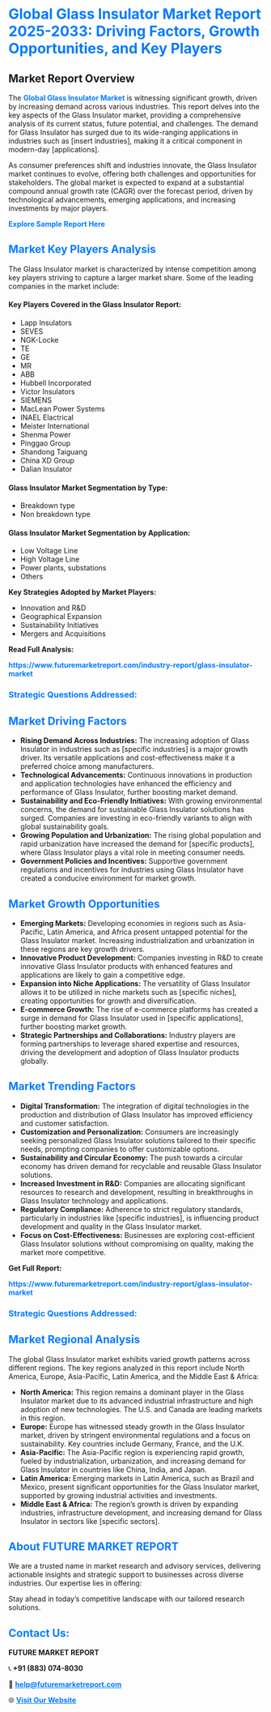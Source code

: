 <h1 style="color: #007BFF;">Global Glass Insulator Market Report 2025-2033: Driving Factors, Growth Opportunities, and Key Players</h1>

<section id="overview">
<h2>Market Report Overview</h2>
<p>The <a href="https://www.futuremarketreport.com/industry-report/glass-insulator-market" style="color: #007BFF; text-decoration: none;"><strong>Global Glass Insulator Market</strong></a> is witnessing significant growth, driven by increasing demand across various industries. This report delves into the key aspects of the Glass Insulator market, providing a comprehensive analysis of its current status, future potential, and challenges. The demand for Glass Insulator has surged due to its wide-ranging applications in industries such as [insert industries], making it a critical component in modern-day [applications].</p>
<p>As consumer preferences shift and industries innovate, the Glass Insulator market continues to evolve, offering both challenges and opportunities for stakeholders. The global market is expected to expand at a substantial compound annual growth rate (CAGR) over the forecast period, driven by technological advancements, emerging applications, and increasing investments by major players.</p>
</section>

<section id="overview">
<p><a href="https://www.futuremarketreport.com/request-sample/reportId=43366" style="color: #007BFF; text-decoration: none;"><strong>Explore Sample Report Here</strong></a></p>
</section>

<section id="key-players">
<h2 style="color: #007BFF;">Market Key Players Analysis</h2>
<p>The Glass Insulator market is characterized by intense competition among key players striving to capture a larger market share. Some of the leading companies in the market include:</p>
<h4>Key Players Covered in the Glass Insulator Report:</h4>
<ul><li>Lapp Insulators</li><li>SEVES</li><li>NGK-Locke</li><li>TE</li><li>GE</li><li>MR</li><li>ABB</li><li>Hubbell Incorporated</li><li>Victor Insulators</li><li>SIEMENS</li><li>MacLean Power Systems</li><li>INAEL Elactrical</li><li>Meister International</li><li>Shenma Power</li><li>Pinggao Group</li><li>Shandong Taiguang</li><li>China XD Group</li><li>Dalian Insulator</li></ul>
<h4>Glass Insulator Market Segmentation by Type:</h4>
<ul><li>Breakdown type</li><li>Non breakdown type</li></ul>

<h4>Glass Insulator Market Segmentation by Application:</h4>
<ul><li>Low Voltage Line</li><li>High Voltage Line</li><li>Power plants, substations</li><li>Others</li></ul>
<p><strong>Key Strategies Adopted by Market Players:</strong></p>
<ul>
<li>Innovation and R&D</li>
<li>Geographical Expansion</li>
<li>Sustainability Initiatives</li>
<li>Mergers and Acquisitions</li>
</ul>
</section>

<section>
<p><strong>Read Full Analysis: </strong></p><a href="https://www.futuremarketreport.com/industry-report/glass-insulator-market" style="color: #007BFF; text-decoration: none;"><strong>https://www.futuremarketreport.com/industry-report/glass-insulator-market</strong></a>
<h3 style="color: #007BFF;">Strategic Questions Addressed:</h3>
</section>

<section id="driving-factors">
<h2 style="color: #007BFF;">Market Driving Factors</h2>
<ul>
<li><strong>Rising Demand Across Industries:</strong> The increasing adoption of Glass Insulator in industries such as [specific industries] is a major growth driver. Its versatile applications and cost-effectiveness make it a preferred choice among manufacturers.</li>
<li><strong>Technological Advancements:</strong> Continuous innovations in production and application technologies have enhanced the efficiency and performance of Glass Insulator, further boosting market demand.</li>
<li><strong>Sustainability and Eco-Friendly Initiatives:</strong> With growing environmental concerns, the demand for sustainable Glass Insulator solutions has surged. Companies are investing in eco-friendly variants to align with global sustainability goals.</li>
<li><strong>Growing Population and Urbanization:</strong> The rising global population and rapid urbanization have increased the demand for [specific products], where Glass Insulator plays a vital role in meeting consumer needs.</li>
<li><strong>Government Policies and Incentives:</strong> Supportive government regulations and incentives for industries using Glass Insulator have created a conducive environment for market growth.</li>
</ul>
</section>

<section id="growth-opportunities">
<h2 style="color: #007BFF;">Market Growth Opportunities</h2>
<ul>
<li><strong>Emerging Markets:</strong> Developing economies in regions such as Asia-Pacific, Latin America, and Africa present untapped potential for the Glass Insulator market. Increasing industrialization and urbanization in these regions are key growth drivers.</li>
<li><strong>Innovative Product Development:</strong> Companies investing in R&D to create innovative Glass Insulator products with enhanced features and applications are likely to gain a competitive edge.</li>
<li><strong>Expansion into Niche Applications:</strong> The versatility of Glass Insulator allows it to be utilized in niche markets such as [specific niches], creating opportunities for growth and diversification.</li>
<li><strong>E-commerce Growth:</strong> The rise of e-commerce platforms has created a surge in demand for Glass Insulator used in [specific applications], further boosting market growth.</li>
<li><strong>Strategic Partnerships and Collaborations:</strong> Industry players are forming partnerships to leverage shared expertise and resources, driving the development and adoption of Glass Insulator products globally.</li>
</ul>
</section>

<section id="trending-factors">
<h2 style="color: #007BFF;">Market Trending Factors</h2>
<ul>
<li><strong>Digital Transformation:</strong> The integration of digital technologies in the production and distribution of Glass Insulator has improved efficiency and customer satisfaction.</li>
<li><strong>Customization and Personalization:</strong> Consumers are increasingly seeking personalized Glass Insulator solutions tailored to their specific needs, prompting companies to offer customizable options.</li>
<li><strong>Sustainability and Circular Economy:</strong> The push towards a circular economy has driven demand for recyclable and reusable Glass Insulator solutions.</li>
<li><strong>Increased Investment in R&D:</strong> Companies are allocating significant resources to research and development, resulting in breakthroughs in Glass Insulator technology and applications.</li>
<li><strong>Regulatory Compliance:</strong> Adherence to strict regulatory standards, particularly in industries like [specific industries], is influencing product development and quality in the Glass Insulator market.</li>
<li><strong>Focus on Cost-Effectiveness:</strong> Businesses are exploring cost-efficient Glass Insulator solutions without compromising on quality, making the market more competitive.</li>
</ul>
</section>

<section>
<p><strong>Get Full Report: </strong></p><a href="https://www.futuremarketreport.com/industry-report/glass-insulator-market" style="color: #007BFF; text-decoration: none;"><strong>https://www.futuremarketreport.com/industry-report/glass-insulator-market</strong></a>
<h3 style="color: #007BFF;">Strategic Questions Addressed:</h3>
</section>


<section id="regional-analysis">
<h2 style="color: #007BFF;">Market Regional Analysis</h2>
<p>The global Glass Insulator market exhibits varied growth patterns across different regions. The key regions analyzed in this report include North America, Europe, Asia-Pacific, Latin America, and the Middle East & Africa:</p>
<ul>
<li><strong>North America:</strong> This region remains a dominant player in the Glass Insulator market due to its advanced industrial infrastructure and high adoption of new technologies. The U.S. and Canada are leading markets in this region.</li>
<li><strong>Europe:</strong> Europe has witnessed steady growth in the Glass Insulator market, driven by stringent environmental regulations and a focus on sustainability. Key countries include Germany, France, and the U.K.</li>
<li><strong>Asia-Pacific:</strong> The Asia-Pacific region is experiencing rapid growth, fueled by industrialization, urbanization, and increasing demand for Glass Insulator in countries like China, India, and Japan.</li>
<li><strong>Latin America:</strong> Emerging markets in Latin America, such as Brazil and Mexico, present significant opportunities for the Glass Insulator market, supported by growing industrial activities and investments.</li>
<li><strong>Middle East & Africa:</strong> The region’s growth is driven by expanding industries, infrastructure development, and increasing demand for Glass Insulator in sectors like [specific sectors].</li>
</ul>
</section>

<footer>
<h2 style="color: #007BFF;">About FUTURE MARKET REPORT</h2>
<p>We are a trusted name in market research and advisory services, delivering actionable insights and strategic support to businesses across diverse industries. Our expertise lies in offering:</p>

<p>Stay ahead in today’s competitive landscape with our tailored research solutions.</p>

<h2 style="color: #007BFF;">Contact Us:</h2>
<p><strong>FUTURE MARKET REPORT</strong></p>
<p>📞 <strong>+91 (883) 074-8030</strong></p>
<p>📧 <strong><a href="mailto:help@futuremarketreport.com" style="color: #007BFF;">help@futuremarketreport.com</a></strong></p>
<p>🌐 <strong><a href="https://www.futuremarketreport.com/" style="color: #007BFF;">Visit Our Website</a></strong></p>
</footer>
